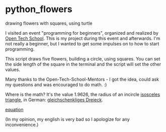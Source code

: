 # python_flowers
drawing flowers with squares, using turtle

I visited an event "programming for beginners", organized and realized by [Open Tech School](http://www.opentechschool.org/). This is my project during this event and afterwards.
I'm not really a beginner, but I wanted to get some impulses on to how to start programming. 

This script draws five flowers, building a circle, using squares. You can set the side length of the square in the terminal and  the script will set the other values.

Many thanks to the Open-Tech-School-Mentors - I got the idea, could ask my questions and was encouraged to do math. :)

Where is the math? It's the value 1.9626, the radius of an incircle [isosceles triangle](https://en.wikipedia.org/wiki/Incircle_and_excircles_of_a_triangle#Incircle), in German: [gleichschenkliges Dreieck](https://de.wikipedia.org/wiki/Inkreis). 

[equation](https://upload.wikimedia.org/math/0/d/1/0d11ba1d1682f1d8c219d341101985d4.png)

(In my opinion, my english is very bad so I apologize for any inconvenience.)
